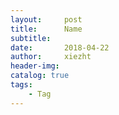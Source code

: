 ```yaml
---
layout:     post
title:      Name
subtitle:   
date:       2018-04-22
author:     xiezht
header-img: 
catalog: true
tags: 
    - Tag
---
```





